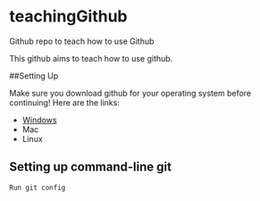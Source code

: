 # teachingGithub
Github repo to teach how to use Github

This github aims to teach how to use github.

##Setting Up

Make sure you download github for your operating system before continuing! Here are the links:

* [Windows](https://windows.github.com/)
* Mac
* Linux


## Setting up command-line git

	Run git config

	